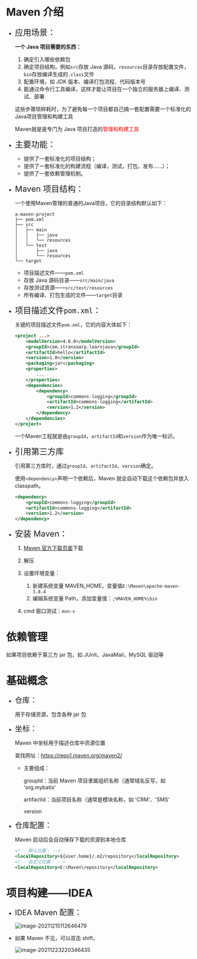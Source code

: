 # Maven 介绍

+ <span style="font-size:22px">应用场景：</span>

    **一个 Java 项目需要的东西：**

    1. 确定引入哪些依赖包
    2. 确定项目结构，例如`src`存放 Java 源码，`resources`目录存放配置文件，`bin`存放编译生成的`.class`文件
    3. 配置环境，如 JDK 版本、编译打包流程、代码版本号
    4. 能通过命令行工具编译，这样才能让项目在一个独立的服务器上编译、测试、部署

    这些步骤琐碎耗时，为了避免每一个项目都自己搞一套配置需要一个标准化的Java项目管理和构建工具

    Maven就是是专门为 Java 项目打造的<span style="color:red">管理和构建工具</span>

+ <span style="font-size:22px">主要功能：</span>

    - 提供了一套标准化的项目结构；
    - 提供了一套标准化的构建流程（编译，测试，打包，发布……）；
    - 提供了一套依赖管理机制。

+ <span style="font-size:22px">Maven 项目结构：</span>

    一个使用Maven管理的普通的Java项目，它的目录结构默认如下：

    ```
    a-maven-project
    ├── pom.xml
    ├── src
    │   ├── main
    │   │   ├── java
    │   │   └── resources
    │   └── test
    │       ├── java
    │       └── resources
    └── target
    ```

    + 项目描述文件——`pom.xml`
    + 存放 Java 源码目录——`src/main/java`
    + 存放测试资源——`src/test/resources`
    + 所有编译、打包生成的文件——`target`目录

+ <span style="font-size:22px">项目描述文件`pom.xml`：</span>

    关键的项目描述文件`pom.xml`，它的内容大体如下：

    ```xml
    <project ...>
    	<modelVersion>4.0.0</modelVersion>
    	<groupId>com.itranswarp.learnjava</groupId>
    	<artifactId>hello</artifactId>
    	<version>1.0</version>
    	<packaging>jar</packaging>
    	<properties>
            ...
    	</properties>
    	<dependencies>
            <dependency>
                <groupId>commons-logging</groupId>
                <artifactId>commons-logging</artifactId>
                <version>1.2</version>
            </dependency>
    	</dependencies>
    </project>
    ```

    一个Maven工程就是由`groupId`，`artifactId`和`version`作为唯一标识。

+ <span style="font-size:22px">引用第三方库</span>

    引用第三方库时，通过`groupId`、`artifactId`、`version`确定。

    使用`<dependency>`声明一个依赖后，Maven 就会自动下载这个依赖包并放入 classpath。

    ```xml
    <dependency>
        <groupId>commons-logging</groupId>
        <artifactId>commons-logging</artifactId>
        <version>1.2</version>
    </dependency>
    ```

+ <span style="font-size:22px">安装 Maven：</span>

    1. [Maven 官方下载页面](https://maven.apache.org/download.cgi)下载
    2. 解压
    3. 设置环境变量：
        1. 新建系统变量 MAVEN_HOME，变量值`E:\Maven\apache-maven-3.8.4`
        2. 编辑系统变量 Path，添加变量值：`;%MAVEN_HOME%\bin`
    
    4. cmd 窗口测试：`mvn-v`



# 依赖管理

如果项目依赖于第三方 jar 包，如 JUnit，JavaMail，MySQL 驱动等



# 基础概念

+ <span style="font-size:20px">仓库：</span>

    用于存储资源，包含各种 jar 包

+ <span style="font-size:20px">坐标：</span>

    Maven 中坐标用于描述仓库中资源位置

    查找网址：https://repo1.maven.org/maven2/

    + 主要组成：

        groupId：当前 Maven 项目隶属组织名称（通常域名反写，如 'org.mybatis'

        artifactId：当前项目名称（通常是模块名称，如 'CRM'、'SMS'

        version

+ <span style="font-size:20px">仓库配置：</span>

    Maven 启动后会自动保存下载的资源到本地仓库

    ```xml
    <!-- 默认位置： -->
    <localRepository>${user.home}/.m2/repository</localRepository>
    <!-- 自定义位置： -->
    <localRepository>E:\Maven\repository</localRepository>
    ```



# 项目构建——IDEA

+ <span style="font-size:20px">IDEA Maven 配置：</span>

    ![image-20211215112646479](https://gitee.com/ethereal-bang/images/raw/master/20211215112653.png)

+ 如果 Maven 不见，可以双击 shift，

    ![image-20211223220346435](https://gitee.com/ethereal-bang/images/raw/master/20211223220353.png)

    
